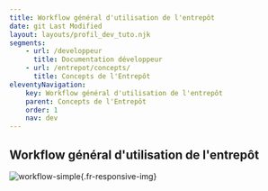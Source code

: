 ```yaml
---
title: Workflow général d'utilisation de l'entrepôt
date: git Last Modified
layout: layouts/profil_dev_tuto.njk
segments:
    - url: /developpeur
      title: Documentation développeur
    - url: /entrepot/concepts/
      title: Concepts de l'Entrepôt
eleventyNavigation:
    key: Workflow général d'utilisation de l'entrepôt
    parent: Concepts de l'Entrepôt
    order: 1
    nav: dev
---
```


## Workflow général d'utilisation de l'entrepôt

![workflow-simple](/img/entrepot/workflow-simple.png){.fr-responsive-img}
